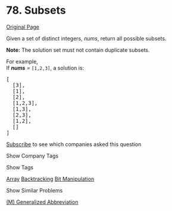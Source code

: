 # 78. Subsets

[Original Page](https://leetcode.com/problems/subsets/)

Given a set of distinct integers, _nums_, return all possible subsets.

**Note:** The solution set must not contain duplicate subsets.

For example,  
If **_nums_** = `[1,2,3]`, a solution is:

<pre>[
  [3],
  [1],
  [2],
  [1,2,3],
  [1,3],
  [2,3],
  [1,2],
  []
]
</pre>

<div>

[Subscribe](/subscribe/) to see which companies asked this question

</div>

<div>

<div id="company_tags" class="btn btn-xs btn-warning">Show Company Tags</div>

<span class="hidebutton" style="display: none;">[Amazon](/company/amazon/) [Facebook](/company/facebook/) [Uber](/company/uber/)</span></div>

<div>

<div id="tags" class="btn btn-xs btn-warning">Show Tags</div>

<span class="hidebutton">[Array](/tag/array/) [Backtracking](/tag/backtracking/) [Bit Manipulation](/tag/bit-manipulation/)</span></div>

<div>

<div id="similar" class="btn btn-xs btn-warning">Show Similar Problems</div>

<span class="hidebutton">[(M) Generalized Abbreviation](/problems/generalized-abbreviation/)</span></div>